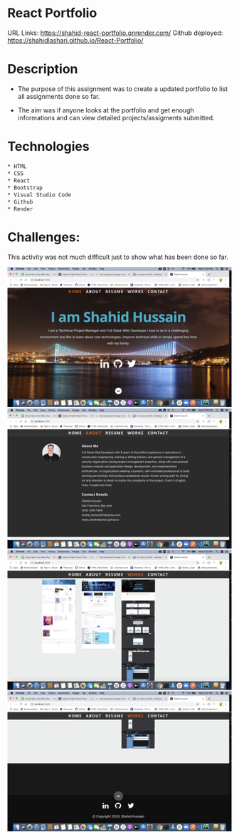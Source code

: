 # React Portfolio

URL Links: <https://shahid-react-portfolio.onrender.com/>
Github deployed: <https://shahidlashari.github.io/React-Portfolio/>

# Description

* The purpose of this assignment was to create a updated portfolio to list all assignments done so far.

* The aim was if anyone looks at the portfolio and get enough informations and can view detailed projects/assigments submitted.

# Technologies

    * HTML
    * CSS
    * React 
    * Bootstrap
    * Visual Studio Code
    * Github
    * Render

# Challenges:

This activity was not much difficult just to show what has been done so far.

![image](public/images/RP1.png)
![image](public/images/RP2.png)
![image](public/images/RP3.png)
![image](public/images/RP4.png)
